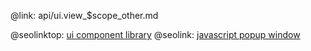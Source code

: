 @link: api/ui.view_$scope_other.md

@seolinktop: [ui component library](https://webix.com)
@seolink: [javascript popup window](https://webix.com/widget/popup/)